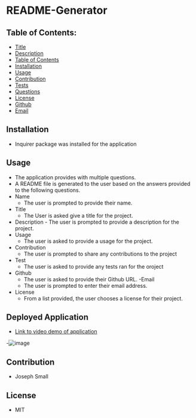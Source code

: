 # README-Generator
## Table of Contents:
* [Title](#README-Generaot)
* [Description](#Description)
* [Table of Contents](#TableofContents)
* [Installation](#Installation)
* [Usage](#Usage)
* [Contribution](#Contribution)
* [Tests](#Tests)
* [Questions](#Questions)
* [License](#License)
* [Github](#Github)
* [Email](#Email)

## Installation 
- Inquirer package was installed for the application

## Usage
  - The application provides with multiple questions.
  - A README file is generated to the user based on the answers provided to the following questions.
  - Name 
    - The user is prompted to provide their name. 
  - Title
     - The User is asked give a title for the project.
  -  Description
    - The user is prompted to provide a description for the project.
  - Usage
    - The user is asked to provide a usage for the project.
  - Contribution
    - The user is prompted to share any contributions to the project
  - Test
    - The user is asked to provide any tests ran for the oroject
  - Github
    - The user is asked to provide their Github URL.
   -Email
    - The user is prompted to enter their email address.
  - License
    - From a list provided, the user chooses a license for their project.
## Deployed Application
  - [Link to video demo of application](https://drive.google.com/file/d/1dASEqOVEhMkXJmUxVOOoYUx33lfVEGMJ/view)
  
  -![image](https://user-images.githubusercontent.com/63420051/113513941-f6218b00-9539-11eb-8be6-8718facc0a82.png)
## Contribution 
  - Joseph Small
## License 
  - MIT

